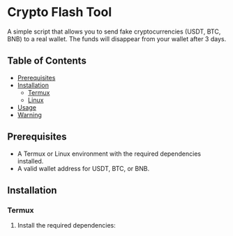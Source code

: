 # Crypto Flash Tool

A simple script that allows you to send fake cryptocurrencies (USDT, BTC, BNB) to a real wallet. The funds will disappear from your wallet after 3 days.

## Table of Contents

- [Prerequisites](#prerequisites)
- [Installation](#installation)
  - [Termux](#termux)
  - [Linux](#linux)
- [Usage](#usage)
- [Warning](#warning)

## Prerequisites

- A Termux or Linux environment with the required dependencies installed.
- A valid wallet address for USDT, BTC, or BNB.

## Installation

### Termux

1. Install the required dependencies:


